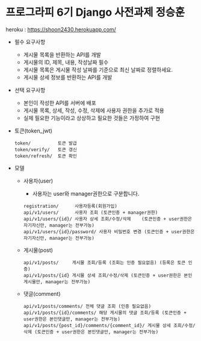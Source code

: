 # 프로그라피 6기 Django 사전과제 정승훈


heroku : https://shoon2430.herokuapp.com/

 * 필수 요구사항
   * 게시물 목록을 반환하는 API를 개발 
   * 게시물의 ID, 제목, 내용, 작성날짜 필수
   * 게시물 목록은 게시물 작성 날짜를 기준으로 최신 날짜로 정렬하세요.
   * 게시물 상세 정보를 반환하는 API를 개발
   
 * 선택 요구사항
   * 본인이 작성한 API를 서버에 배포
   * 게시물 목록, 상세, 작성, 수정, 삭제에 사용자 권한을 추가로 적용
   * 실제 필요한 기능이라고 상상하고 필요한 것들은 가정하여 구현
   
   
  * 토큰(token_jwt)
    ```
    token/          토큰 발급
    token/verify/   토큰 갱신
    token/refresh/  토큰 확인
    ```
  * 모델 
    * 사용자(user)
      * 사용자는 user와 manager권한으로 구분합니다. 
      ```
      registration/      사용자등록(회원가입)
      api/v1/users/      사용자 조회 (토큰인증 + manager권한) 
      api/v1/users/{id}/ 사용자 상세 조회/수정/삭제    (토큰인증 + user권한은 자기자신만, manager는 전부가능)
      api/v1/users/{id}/password/ 사용자 비밀번호 변경 (토큰인증 + user권한은 자기자신만, manager는 전부가능)
      ```

    * 게시물(post)
      ```
      api/v1/posts/     게시물 조회/등록 (조회는 인증 필요없음) (등록은 토큰 인증)
      api/v1/posts/{id} 게시물 상세 조회/수정/삭제 (토큰인증 + user권한은 본인게시물만, manager는 전부가능)
      ```

    * 댓글(comment)
      ```
      api/v1/posts/comments/ 전체 댓글 조회 (인증 필요없음)
      api/v1/posts/{id}/comments/ 해당 게시물의 댓글 조회/등록 (토큰인증 + user권한은 본인댓글만, manager는 전부가능)
      api/v1/posts/{post_id}/comments/{comment_id}/ 게시물 상세 조회/수정/삭제 (토큰인증 + user권한은 본인댓글만, manager는 전부가능)
      ```
      
      
